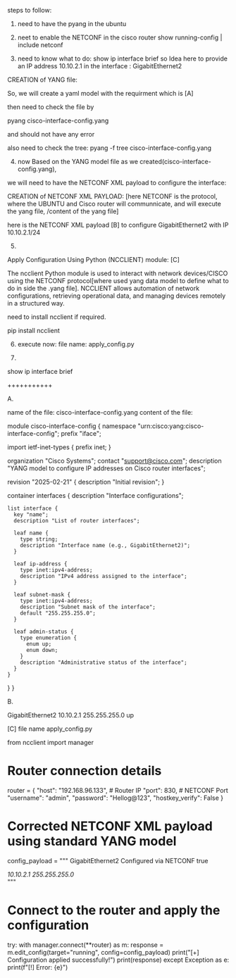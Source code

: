 steps to follow:

1. need to have the pyang in the ubuntu
2. neet to enable the NETCONF in the cisco router
show running-config | include netconf

3. need to know what to do:
show ip interface brief
so Idea here to provide an IP address 10.10.2.1 in the interface : GigabitEthernet2


CREATION of YANG file:

So, we will create a yaml model with the requirment which is [A]

then need to check the file by 


pyang cisco-interface-config.yang 

and should not have any error

also need to check the tree:
pyang -f tree cisco-interface-config.yang





4. now Based on the YANG model file as we created(cisco-interface-config.yang),

 we will need to have the NETCONF XML payload to configure the interface:
 
CREATION of NETCONF XML PAYLOAD: [here NETCONF is the protocol, where the UBUNTU and Cisco router will communnicate, and will execute the yang file, /content of the yang file]
 
here is the NETCONF XML payload [B] to configure GigabitEthernet2 with IP 10.10.2.1/24 



5.
Apply Configuration Using Python (NCCLIENT) module: [C]


The ncclient Python module is used to interact with network devices/CISCO using the NETCONF protocol[where used yang data model to define what to do in side the .yang file]. 
NCCLIENT allows automation of network configurations, retrieving operational data, and managing devices remotely in a structured way.


need to install ncclient if required.

pip install ncclient

6. execute now:
file name:
apply_config.py

7.
show ip interface brief



+++++++++++


A.

name of the file: cisco-interface-config.yang 
content of the file:



module cisco-interface-config {
  namespace "urn:cisco:yang:cisco-interface-config";
  prefix "iface";

  import ietf-inet-types {
    prefix inet;
  }

  organization "Cisco Systems";
  contact "support@cisco.com";
  description "YANG model to configure IP addresses on Cisco router interfaces";

  revision "2025-02-21" {
    description "Initial revision";
  }

  container interfaces {
    description "Interface configurations";

    list interface {
      key "name";
      description "List of router interfaces";

      leaf name {
        type string;
        description "Interface name (e.g., GigabitEthernet2)";
      }

      leaf ip-address {
        type inet:ipv4-address;
        description "IPv4 address assigned to the interface";
      }

      leaf subnet-mask {
        type inet:ipv4-address;
        description "Subnet mask of the interface";
        default "255.255.255.0";
      }

      leaf admin-status {
        type enumeration {
          enum up;
          enum down;
        }
        description "Administrative status of the interface";
      }
    }
  }
}



B.

<rpc xmlns="urn:ietf:params:xml:ns:netconf:base:1.0" message-id="1">
  <edit-config>
    <target>
      <running/>
    </target>
    <config>
      <interfaces xmlns="urn:cisco:yang:cisco-interface-config">
        <interface>
          <name>GigabitEthernet2</name>
          <ip-address>10.10.2.1</ip-address>
          <subnet-mask>255.255.255.0</subnet-mask>
          <admin-status>up</admin-status>
        </interface>
      </interfaces>
    </config>
  </edit-config>
</rpc>



[C] file name apply_config.py


from ncclient import manager

# Router connection details
router = {
    "host": "192.168.96.133",  # Router IP
    "port": 830,  # NETCONF Port
    "username": "admin",
    "password": "Hellog@123",
    "hostkey_verify": False
}

# Corrected NETCONF XML payload using standard YANG model
config_payload = """
<config>
  <interfaces xmlns="urn:ietf:params:xml:ns:yang:ietf-interfaces">
    <interface>
      <name>GigabitEthernet2</name>
      <description>Configured via NETCONF</description>
      <enabled>true</enabled>
      <ipv4 xmlns="urn:ietf:params:xml:ns:yang:ietf-ip">
        <address>
          <ip>10.10.2.1</ip>
          <netmask>255.255.255.0</netmask>
        </address>
      </ipv4>
    </interface>
  </interfaces>
</config>
"""

# Connect to the router and apply the configuration
try:
    with manager.connect(**router) as m:
        response = m.edit_config(target="running", config=config_payload)
        print("[+] Configuration applied successfully!")
        print(response)
except Exception as e:
    print(f"[!] Error: {e}")
